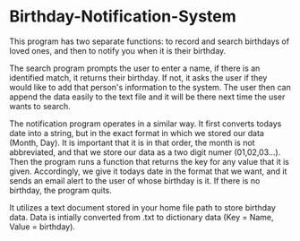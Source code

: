 # Birthday-Notification-System
This program has two separate functions: to record and search birthdays of loved ones, and then to notify you when it is their birthday. 

The search program prompts the user to enter a name, if there is an identified match, it returns their birthday. If not, it asks the user if they would like to add that person's information to the system. The user then can append the data easily to the text file and it will be there next time the user wants to search. 

The notification program operates in a similar way. It first converts todays date into a string, but in the exact format in which we stored our data (Month, Day). It is important that it is in that order, the month is not abbreviated, and that we store our data as a two digit numer (01,02,03...). Then the program runs a function that returns the key for any value that it is given. Accordingly, we give it todays date in the format that we want, and it sends an email alert to the user of whose birthday is it. If there is no birthday, the program quits. 

It utilizes a text document stored in your home file path to store birthday data. Data is intially converted from .txt to dictionary data (Key = Name, Value = birthday). 
